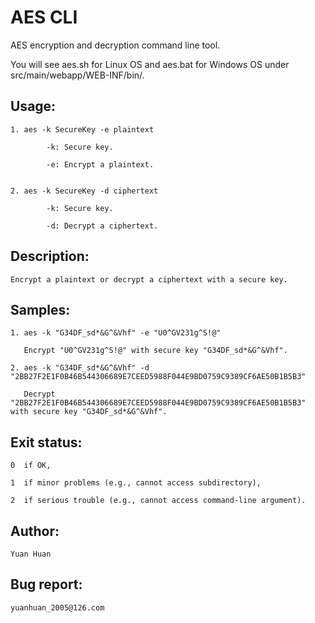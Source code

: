 AES CLI
======

AES encryption and decryption command line tool.

You will see aes.sh for Linux OS and aes.bat for Windows OS under src/main/webapp/WEB-INF/bin/.


Usage:
------
    1. aes -k SecureKey -e plaintext
    
            -k: Secure key.
            
            -e: Encrypt a plaintext.
            

    2. aes -k SecureKey -d ciphertext
    
            -k: Secure key.
            
            -d: Decrypt a ciphertext.
            

Description: 
------
    Encrypt a plaintext or decrypt a ciphertext with a secure key.
    

Samples: 
------
    1. aes -k "G34DF_sd*&G^&Vhf" -e "U0^GV231g^S!@"
    
       Encrypt "U0^GV231g^S!@" with secure key "G34DF_sd*&G^&Vhf".
       
    2. aes -k "G34DF_sd*&G^&Vhf" -d "2BB27F2E1F0B46B544306689E7CEED5988F044E9BD0759C9389CF6AE50B1B5B3"
    
       Decrypt "2BB27F2E1F0B46B544306689E7CEED5988F044E9BD0759C9389CF6AE50B1B5B3" with secure key "G34DF_sd*&G^&Vhf".
       

Exit status: 
------
    0  if OK,
    
    1  if minor problems (e.g., cannot access subdirectory),
    
    2  if serious trouble (e.g., cannot access command-line argument).
    

Author: 
------
    Yuan Huan
    

Bug report: 
------
    yuanhuan_2005@126.com
